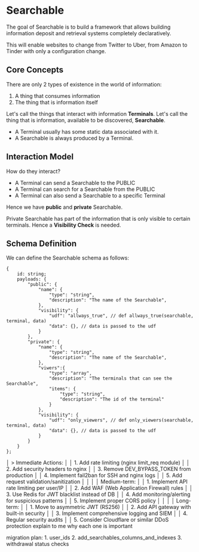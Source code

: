 # Searchable

The goal of Searchable is to build a framework that allows building information deposit and retrieval systems completely declaratively.

This will enable websites to change from Twitter to Uber, from Amazon to Tinder with only a configuration change.

## Core Concepts

There are only 2 types of existence in the world of information:
1. A thing that consumes information
2. The thing that is information itself

Let's call the things that interact with information **Terminals**. 
Let's call the thing that is information, available to be discovered, **Searchable**.

- A Terminal usually has some static data associated with it.
- A Searchable is always produced by a Terminal.

## Interaction Model

How do they interact?
- A Terminal can send a Searchable to the PUBLIC
- A Terminal can search for a Searchable from the PUBLIC
- A Terminal can also send a Searchable to a specific Terminal

Hence we have **public** and **private** Searchable.

Private Searchable has part of the information that is only visible to certain terminals. Hence a **Visibility Check** is needed.

## Schema Definition

We can define the Searchable schema as follows:

```
{
    id: string;
    payloads: {
        "public": {
            "name": {
                "type": "string",
                "description": "The name of the Searchable",
            },
            "visibility": {
                "udf": "allways_true", // def allways_true(searchable, terminal, data)
                "data": {}, // data is passed to the udf
            }
        },
        "private": {
            "name": {
                "type": "string",
                "description": "The name of the Searchable",
            },
            "viwers":{
                "type": "array",
                "description": "The terminals that can see the Searchable",
                "items": {
                    "type": "string",
                    "description": "The id of the terminal"
                }
            },
            "visibility": {
                "udf": "only_viewers", // def only_viewers(searchable, terminal, data)
                "data": {}, // data is passed to the udf
            }
        }
    }
};
```


│ > Immediate Actions:                                                                                                 │
│     1. Add rate limiting (nginx limit_req module)                                                                    │
│     2. Add security headers to nginx                                                                                 │
│     3. Remove DEV_BYPASS_TOKEN from production                                                                       │
│     4. Implement fail2ban for SSH and nginx logs                                                                     │
│     5. Add request validation/sanitization                                                                           │
│                                                                                                                      │
│     Medium-term:                                                                                                     │
│     1. Implement API rate limiting per user/IP                                                                       │
│     2. Add WAF (Web Application Firewall) rules                                                                      │
│     3. Use Redis for JWT blacklist instead of DB                                                                     │
│     4. Add monitoring/alerting for suspicious patterns                                                               │
│     5. Implement proper CORS policy                                                                                  │
│                                                                                                                      │
│     Long-term:                                                                                                       │
│     1. Move to asymmetric JWT (RS256)                                                                                │
│     2. Add API gateway with built-in security                                                                        │
│     3. Implement comprehensive logging and SIEM                                                                      │
│     4. Regular security audits                                                                                       │
│     5. Consider Cloudflare or similar DDoS protection explain to me why each one is important




migration plan: 1. user_ids 2. add_searchables_columns_and_indexes 3. withdrawal status checks